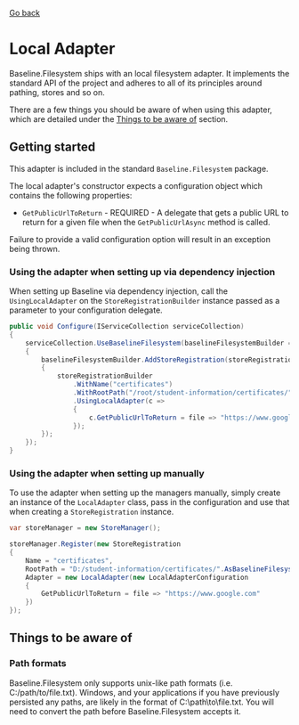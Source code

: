 [Go back](index.md)

# Local Adapter

Baseline.Filesystem ships with an local filesystem adapter. It implements the standard API of the project and
adheres to all of its principles around pathing, stores and so on.

There are a few things you should be aware of when using this adapter, which are detailed under the
[Things to be aware of](#things-to-be-aware-of) section.

## Getting started

This adapter is included in the standard `Baseline.Filesystem` package.

The local adapter's constructor expects a configuration object which contains the following properties:

- `GetPublicUrlToReturn` - REQUIRED - A delegate that gets a public URL to return for a given file when the `GetPublicUrlAsync` method is called.

Failure to provide a valid configuration option will result in an exception being thrown.

### Using the adapter when setting up via dependency injection

When setting up Baseline via dependency injection, call the `UsingLocalAdapter` on the `StoreRegistrationBuilder`
instance passed as a parameter to your configuration delegate.

```csharp
public void Configure(IServiceCollection serviceCollection)
{
    serviceCollection.UseBaselineFilesystem(baselineFilesystemBuilder =>
    {
        baselineFilesystemBuilder.AddStoreRegistration(storeRegistrationBuilder =>
        {
            storeRegistrationBuilder
                .WithName("certificates")
                .WithRootPath("/root/student-information/certificates/".AsBaselineFilesystemPath())
                .UsingLocalAdapter(c =>
                {
                    c.GetPublicUrlToReturn = file => "https://www.google.com";
                });
        });
    });
}
```

### Using the adapter when setting up manually

To use the adapter when setting up the managers manually, simply create an instance of the `LocalAdapter` class, pass in
the configuration and use that when creating a `StoreRegistration` instance.

```csharp
var storeManager = new StoreManager();

storeManager.Register(new StoreRegistration
{
    Name = "certificates",
    RootPath = "D:/student-information/certificates/".AsBaselineFilesystemPath(),
    Adapter = new LocalAdapter(new LocalAdapterConfiguration
    {
        GetPublicUrlToReturn = file => "https://www.google.com"
    })
});
```

## Things to be aware of

### Path formats

Baseline.Filesystem only supports unix-like path formats (i.e. C:/path/to/file.txt). Windows, and your applications if you
have previously persisted any paths, are likely in the format of C:\path\to\file.txt. You will need to convert the path
before Baseline.Filesystem accepts it.
